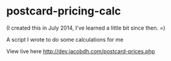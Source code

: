 postcard-pricing-calc
=====================

(I created this in July 2014, I've learned a little bit since then. =)

A script I wrote to do some calculations for me

View live here http://dev.jacobdh.com/postcard-prices.php
